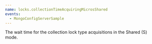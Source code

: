 ```yaml
---
name: locks.collectionTimeAcquiringMicrosShared
events:
  - MongoConfigServerSample
---
```


The wait time for the collection lock type acquisitions in the Shared (S) mode.